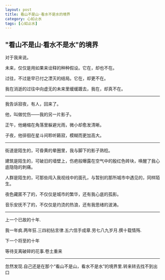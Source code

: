 ```yaml
---
layout: post
title: 看山不是山·看水不是水的境界
category: 心如止水
tags: [心如止水]
---
```


## "看山不是山·看水不是水"的境界

对于我来说。

未来，仅仅是用如果来诠释的种种假设。它在，却也不在。

过往，不过是早已付之湮灭的结局。它在，却更不在。

我在消逝的过往中向虚无的未来里缓缓踱去，我在，却真不在。

----

我告诉寂夜，有人，回来了。

他，叫做忧伤——我的另一片影子。

正午，他蜷缩在角落里躲避光雨，微小却愈发清晰。

子夜，他徘徊在星斗间聆听籁寂，模糊而更加高大。

----

街道是陌生的，可昏黄的晕圈里，我与脚下的影子熟稔。

建筑是陌生的，可破旧的墙壁上，伤疤般曝露在空气中的殷红色砖块，唤醒了我心底隐隐的刺痛。

人群是陌生的，可那些闯入我视线中的面孔，与暂别的那所城市中遇见的，同样陌生。

夜色藏匿不了的，不仅仅是城市的繁华，还有我心底的孤影。

音乐安抚不了的，不仅仅是灼烫的热浪，还有我思绪的波涛。

----

上一个已故的十年.

我一年疯.两年狂.三四初拈言律.五六信手成章.劳七八九岁月.撰十载情殇.

下一个将至的十年

等待支离破碎的花事.卷土重来

----

忽然发现.自己还是在那个“看山不是山，看水不是水”的境界里.转来转去找不到出口